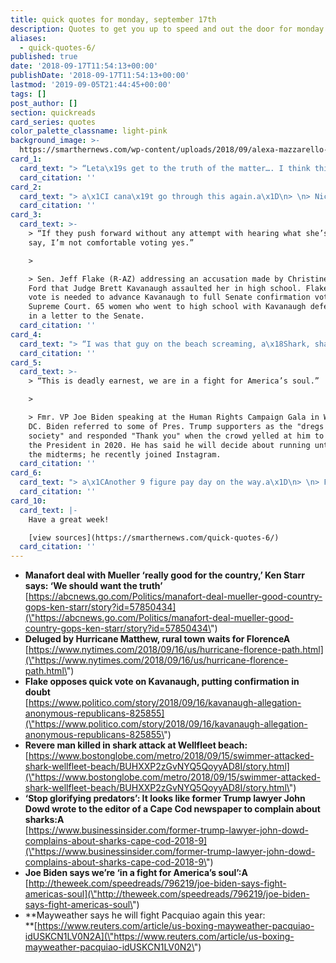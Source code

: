 ```yaml
---
title: quick quotes for monday, september 17th
description: Quotes to get you up to speed and out the door for monday.
aliases:
  - quick-quotes-6/
published: true
date: '2018-09-17T11:54:13+00:00'
publishDate: '2018-09-17T11:54:13+00:00'
lastmod: '2019-09-05T21:44:45+00:00'
tags: []
post_author: []
section: quickreads
card_series: quotes
color_palette_classname: light-pink
background_image: >-
  https://smarthernews.com/wp-content/uploads/2018/09/alexa-mazzarello-223406-unsplash-scaled.jpg
card_1:
  card_text: "> “Leta\x19s get to the truth of the matter…. I think this is a\x13 this is really good for the country.”\n> \n> Judge Kenneth Star speaking about a plea deal made between Pres. Trump's fmr. campaign manager, Paul Manafort, and Special Counsel, Robert Mueller. Star led a special counsel investigation into Bill Clinton. Starr says if Mueller can get the truth from Manafort perhaps the country will know once and for all about the \"collusion\" accusations against the President."
  card_citation: ''
card_2:
  card_text: "> a\x1CI cana\x19t go through this again.a\x1D\n> \n> Nichole Worley, resident of Lumberton, North Carolina, a town of 21,000 people that flooded during Hurricane Matthew two years ago that officials worry may flood again. North Carolina's Governor said Sunday Hurricane Florence has \"never been as dangerous as it is right now\" because of the sudden flooding threat."
  card_citation: ''
card_3:
  card_text: >-
    > “If they push forward without any attempt with hearing what she’s had to
    say, I’m not comfortable voting yes.”

    > 

    > Sen. Jeff Flake (R-AZ) addressing an accusation made by Christine Blasey
    Ford that Judge Brett Kavanaugh assaulted her in high school. Flake's "Yes"
    vote is needed to advance Kavanaugh to full Senate confirmation vote to the
    Supreme Court. 65 women who went to high school with Kavanaugh defended him
    in a letter to the Senate.
  card_citation: ''
card_4:
  card_text: "> “I was that guy on the beach screaming, a\x18Shark, shark!a\x19 It was like right out of that movie ‘Jaws.’a “\n> \n> Joe Booth, a local fisherman, on the shark attack off Cape Cod Saturday near Wellfleet, MA killing a 26-year-old man. It's the state's first fatal shark attack since 1936 and only the 4th attack in state history. Ironically, John Dowd, Pres. Trump's fmr. attorney warned of the growing seal & shark populations in a recent letter to a local editor."
  card_citation: ''
card_5:
  card_text: >-
    > “This is deadly earnest, we are in a fight for America’s soul.”

    > 

    > Fmr. VP Joe Biden speaking at the Human Rights Campaign Gala in Washington
    DC. Biden referred to some of Pres. Trump supporters as the "dregs of
    society" and responded "Thank you" when the crowd yelled at him to challenge
    the President in 2020. He has said he will decide about running until after
    the midterms; he recently joined Instagram.
  card_citation: ''
card_6:
  card_text: "> a\x1CAnother 9 figure pay day on the way.a\x1D\n> \n> Floyd Mayweather, former heavyweight champion (41), on coming out of retirement for a rematch with Manny Pacquiao (39). The two last met in 2015, but Pacquiao said he was hampered by a shoulder injury. Undefeated Mayweather raked in an est. $220M for the 2015 fight."
  card_citation: ''
card_10:
  card_text: |-
    Have a great week!

    [view sources](https://smarthernews.com/quick-quotes-6/)
  card_citation: ''
---
```

*   **Manafort deal with Mueller ‘really good for the country,’ Ken Starr says: ‘We should want the truth’**  
    [https://abcnews.go.com/Politics/manafort-deal-mueller-good-country-gops-ken-starr/story?id=57850434](\"https://abcnews.go.com/Politics/manafort-deal-mueller-good-country-gops-ken-starr/story?id=57850434\")
*   **Deluged by Hurricane Matthew, rural town waits for FlorenceA**  
    [https://www.nytimes.com/2018/09/16/us/hurricane-florence-path.html](\"https://www.nytimes.com/2018/09/16/us/hurricane-florence-path.html\")
*   **Flake opposes quick vote on Kavanaugh, putting confirmation in doubt**  
    [https://www.politico.com/story/2018/09/16/kavanaugh-allegation-anonymous-republicans-825855](\"https://www.politico.com/story/2018/09/16/kavanaugh-allegation-anonymous-republicans-825855\")
*   **Revere man killed in shark attack at Wellfleet beach:**  
    [https://www.bostonglobe.com/metro/2018/09/15/swimmer-attacked-shark-wellfleet-beach/BUHXXP2zGvNYQ5QoyyAD8I/story.html](\"https://www.bostonglobe.com/metro/2018/09/15/swimmer-attacked-shark-wellfleet-beach/BUHXXP2zGvNYQ5QoyyAD8I/story.html\")
*   **‘Stop glorifying predators’: It looks like former Trump lawyer John Dowd wrote to the editor of a Cape Cod newspaper to complain about sharks:A**  
    [https://www.businessinsider.com/former-trump-lawyer-john-dowd-complains-about-sharks-cape-cod-2018-9](\"https://www.businessinsider.com/former-trump-lawyer-john-dowd-complains-about-sharks-cape-cod-2018-9\")
*   **Joe Biden says we’re ‘in a fight for America’s soul’:A**  
    [http://theweek.com/speedreads/796219/joe-biden-says-fight-americas-soul](\"http://theweek.com/speedreads/796219/joe-biden-says-fight-americas-soul\")
*   **Mayweather says he will fight Pacquiao again this year:  
    **[https://www.reuters.com/article/us-boxing-mayweather-pacquiao-idUSKCN1LV0N2A](\"https://www.reuters.com/article/us-boxing-mayweather-pacquiao-idUSKCN1LV0N2\")
